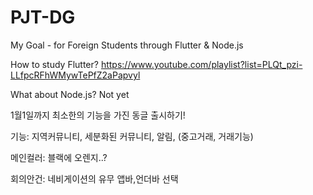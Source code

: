 # PJT-DG
My Goal - for Foreign Students through Flutter &amp; Node.js

How to study Flutter? https://www.youtube.com/playlist?list=PLQt_pzi-LLfpcRFhWMywTePfZ2aPapvyl

What about Node.js? Not yet

1월1일까지 최소한의 기능을 가진 동글 출시하기!

기능: 지역커뮤니티, 세분화된 커뮤니티, 알림, (중고거래, 거래기능)

메인컬러: 블랙에 오렌지..?

회의안건: 네비게이션의 유무 앱바,언더바 선택
